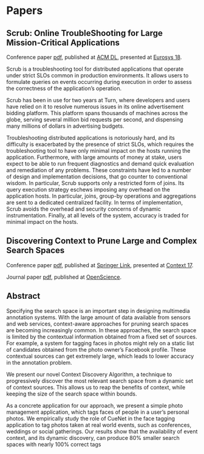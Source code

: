 # Papers 

Scrub: Online TroubleShooting for Large Mission-Critical Applications
---------------------------------------------------------------------

Conference paper [pdf](https://github.com/wicknicks/papers/blob/master/scrub-eurosys18.pdf), published at [ACM DL](https://dl.acm.org/citation.cfm?id=3190513), presented at [Eurosys 18](http://eurosys2018.org/).

Scrub is a troubleshooting tool for distributed applications that operate under strict SLOs common in production environments. It allows users to formulate queries on events occurring during execution in order to assess the correctness of the application’s operation.

Scrub has been in use for two years at Turn, where developers and users have relied on it to resolve numerous issues in its online advertisement bidding platform. This platform spans thousands of machines across the globe, serving several million bid requests per second, and dispensing many millions of dollars in advertising budgets.

Troubleshooting distributed applications is notoriously hard, and its difficulty is exacerbated by the presence of strict SLOs, which requires the troubleshooting tool to have only minimal impact on the hosts running the application. Furthermore, with large amounts of money at stake, users expect to be able to run frequent diagnostics and demand quick evaluation and remediation of any problems. These constraints have led to a number of design and implementation decisions, that go counter to conventional wisdom. In particular, Scrub supports only a restricted form of joins. Its query execution strategy eschews imposing any overhead on the application hosts. In particular, joins, group-by operations and aggregations are sent to a dedicated centralized facility. In terms of implementation, Scrub avoids the overhead and security concerns of dynamic instrumentation. Finally, at all levels of the system, accuracy is traded for minimal impact on the hosts.

Discovering Context to Prune Large and Complex Search Spaces
------------------------------------------------------------

Conference paper [pdf](https://github.com/wicknicks/papers/blob/master/cuenet-context17-final.pdf), published at [Springer Link](https://link.springer.com/chapter/10.1007/978-3-319-57837-8_7), presented at [Context 17](http://context17.lip6.fr/).

Journal paper [pdf](https://github.com/wicknicks/papers/blob/master/cuenet-openscience18-final.pdf), published at [OpenScience](https://www.openscience.fr/Discovering-Context-for-Real-World-Events). 

Abstract
--------

Specifying the search space is an important step in designing multimedia annotation systems. With the large amount of data available from sensors and web services, context-aware approaches for pruning search spaces are becoming increasingly common. In these approaches, the search space is limited by the contextual information obtained from a fixed set of sources. For example, a system for tagging faces in photos might rely on a static list of candidates obtained from the photo owner’s Facebook profile. These contextual sources can get extremely large, which leads to lower accuracy in the annotation problem.

We present our novel Context Discovery Algorithm, a technique to progressively discover the most relevant search space from a dynamic set of context sources. This allows us to reap the benefits of context, while keeping the size of the search space within bounds.

As a concrete application for our approach, we present a simple photo management application, which tags faces of people in a user’s personal photos. We empirically study the role of CueNet in the face tagging application to tag photos taken at real world events, such as conferences, weddings or social gatherings. Our results show that the availability of event context, and its dynamic discovery, can produce 80% smaller search spaces with nearly 100% correct tags

